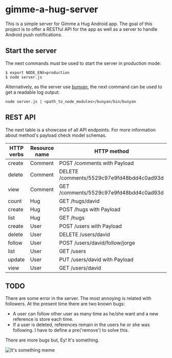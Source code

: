 # gimme-a-hug-server
This is a simple server for Gimme a Hug Android app. The goal of this project is to offer a RESTful API for the app as well as a server to handle Android push notifications.

## Start the server
The next commands must be used to start the server in production mode:
```
$ export NODE_ENV=production
$ node server.js
```

Alternatively, as the server use [bunyan](https://github.com/trentm/node-bunyan), the next command can be used to get a readable log output:
```
node server.js | <path_to_node_modules>/bunyan/bin/bunyan
```

## REST API
The next table is a showcase of all API endpoints. For more information about method's payload check model schemas.

| HTTP verbs    | Resource name | HTTP method                               |
| ------------- | ------------- | ----------------------------------------- |
| create        | Comment       | POST /comments with Payload               |
| delete        | Comment       | DELETE /comments/5529c97e9fd48bdd4c0ad93d |
| view          | Comment       | GET /comments/5529c97e9fd48bdd4c0ad93d    |
| count         | Hug           | GET /hugs/david                           |
| create        | Hug           | POST /hugs with Payload                   |
| list          | Hug           | GET /hugs                                 |
| create        | User          | POST /users with Payload                  |
| delete        | User          | DELETE /users/david                       |
| follow        | User          | POST /users/david/follow/jorge            |
| list          | User          | GET /users                                |
| update        | User          | PUT /users/david with Payload             |
| view          | User          | GET /users/david                          |

## TODO
There are some error in the server. The most annoying is related with followers. At the present time there are two known bugs:

 - A user can follow other user as many time as he/she want and a new reference is store each time.
 - If a user is deleted, references remain in the users he or she was following. I have to define a pre('remove') to solve this.

There are more bugs but, Ey! It's something.

![It's something meme](http://davidmogar.com/uploads/github/its_something.png "It's something meme")
